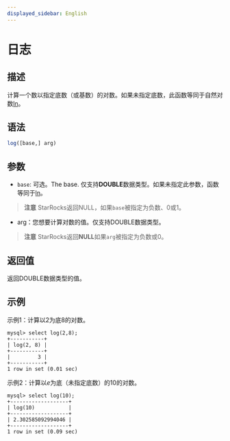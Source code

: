 ```yaml
---
displayed_sidebar: English
---
```


# 日志

## 描述

计算一个数以指定底数（或基数）的对数。如果未指定底数，此函数等同于自然对数[ln](../math-functions/ln.md)。

## 语法

```SQL
log([base,] arg)
```

## 参数

- `base`: 可选。The base. 仅支持**DOUBLE**数据类型。如果未指定此参数，函数等同于[ln](../math-functions/ln.md)。

> **注意**
> StarRocks返回NULL，如果`base`被指定为负数、0或1。

- arg：您想要计算对数的值。仅支持DOUBLE数据类型。

> **注意**
> StarRocks返回**NULL**如果`arg`被指定为负数或0。

## 返回值

返回DOUBLE数据类型的值。

## 示例

示例1：计算以2为底8的对数。

```Plain
mysql> select log(2,8);
+-----------+
| log(2, 8) |
+-----------+
|         3 |
+-----------+
1 row in set (0.01 sec)
```

示例2：计算以*e*为底（未指定底数）的10的对数。

```Plain
mysql> select log(10);
+-------------------+
| log(10)           |
+-------------------+
| 2.302585092994046 |
+-------------------+
1 row in set (0.09 sec)
```
